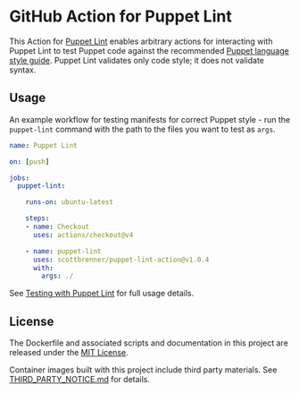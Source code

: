# GitHub Action for Puppet Lint

This Action for [Puppet Lint](https://github.com/puppetlabs/puppet-lint) enables arbitrary actions for interacting with Puppet Lint to test Puppet code against the recommended [Puppet language style guide](https://www.puppet.com/docs/puppet/8/style_guide.html). Puppet Lint validates only code style; it does not validate syntax.

## Usage

An example workflow for testing manifests for correct Puppet style - run the `puppet-lint` command with the path to the files you want to test as `args`.

```yaml
name: Puppet Lint

on: [push]

jobs:
  puppet-lint:

    runs-on: ubuntu-latest

    steps:
    - name: Checkout
      uses: actions/checkout@v4

    - name: puppet-lint
      uses: scottbrenner/puppet-lint-action@v1.0.4
      with:
        args: ./
```

See [Testing with Puppet Lint](https://github.com/puppetlabs/puppet-lint?tab=readme-ov-file#testing-with-puppet-lint) for full usage details.

## License

The Dockerfile and associated scripts and documentation in this project are released under the [MIT License](LICENSE).

Container images built with this project include third party materials. See [THIRD_PARTY_NOTICE.md](THIRD_PARTY_NOTICE.md) for details.
